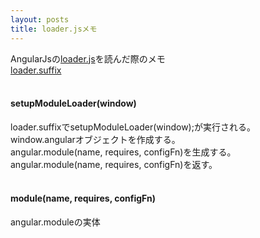 ```yaml
---
layout: posts
title: loader.jsメモ 
---
```

AngularJsの[loader.js](https://github.com/angular/angular.js/blob/master/src/loader.js)を読んだ際のメモ  
[loader.suffix](https://github.com/angular/angular.js/blob/master/src/loader.suffix)   
<br/>
#### setupModuleLoader(window)
loader.suffixでsetupModuleLoader(window);が実行される。     
window.angularオブジェクトを作成する。  
angular.module(name, requires, configFn)を生成する。    
angular.module(name, requires, configFn)を返す。   
<br/>
#### module(name, requires, configFn)
angular.moduleの実体   

